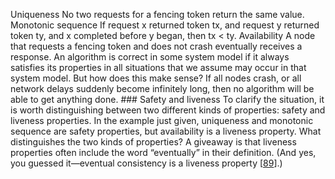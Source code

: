 Uniqueness No two requests for a fencing token return the same value. Monotonic sequence If request x returned token tx, and request y returned token ty, and
x completed before y began, then tx < ty. Availability A node that requests a fencing token and does not crash eventually receives a response. An algorithm is correct in some system model if it always satisfies its properties in all situations
that we assume may occur in that system model. But how does this make sense? If all nodes crash, or
all network delays suddenly become infinitely long, then no algorithm will be able to get anything
done. ### Safety and liveness 
To clarify the situation, it is worth distinguishing between two different kinds of properties:
safety and liveness properties. In the example just given, uniqueness and monotonic sequence are
safety properties, but availability is a liveness property. 
What distinguishes the two kinds of properties? A giveaway is that liveness properties often include
the word “eventually” in their definition. (And yes, you guessed it—eventual consistency is a
liveness property [[89](ch08.html#Bailis2013jc_ch8)].)